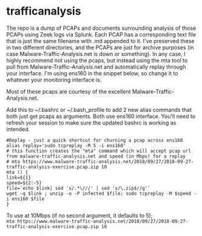 # trafficanalysis
The repo is a dump of PCAPs and documents surrounding analysis of those PCAPs using Zeek logs via Splunk. Each PCAP has a corresponding text file that is just the same filename with .md appended to it. I've preserved these in two different directories, and the PCAPs are just for archive purposes (in case Malware-Traffic-Analysis.net is down or something). In any case, I highly recommend not using the pcaps, but instead using the mta tool to pull from Malware-Traffic-Analysis.net and automatically replay through your interface. I'm using ens160 in the snippet below, so change it to whatever your monitoring interface is.

Most of these pcaps are courtesy of the excellent Malware-Traffic-Analysis.net.

Add this to ~/.bashrc or ~/.bash_profile to add 2 new alias commands that both just get pcaps as arguments. Both use ens160 interface. You'll need to refresh your session to make sure the updated bashrc is working as intended.
```
#Replay - just a quick shortcut for churning a pcap across ens160
alias replay='sudo tcpreplay -M 5 -i ens160'
# this function creates the "mta" command which will accept pcap url from malware-traffic-analysis.net and speed (in Mbps) for a replay
# mta https://www.malware-traffic-analysis.net/2018/09/27/2018-09-27-traffic-analysis-exercise.pcap.zip 10
mta () {
link=${1}
speed=${2:-5}
file=`echo $link| sed 's/.*\///' | sed 's/\.zip$//g'`
wget -q $link ; unzip -o -P infected $file; sudo tcpreplay -M $speed -i ens160 $file
}
```

To use at 10Mbps (if no second argument, it defaults to 5);  
`mta https://www.malware-traffic-analysis.net/2018/09/27/2018-09-27-traffic-analysis-exercise.pcap.zip 10`
